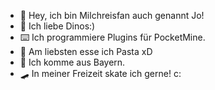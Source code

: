 - 👋 Hey, ich bin Milchreisfan auch genannt Jo!
- 🦕 Ich liebe Dinos:)
- ⌨️ Ich programmiere Plugins für PocketMine.
- 🍝 Am liebsten esse ich Pasta xD
- 📍 Ich komme aus Bayern.
- 🛹 In meiner Freizeit skate ich gerne! c:
